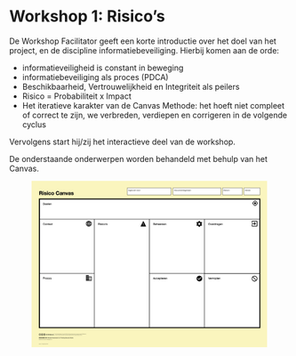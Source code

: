 # Workshop 1: Risico’s

De Workshop Facilitator geeft een korte introductie over het doel van het project, en de discipline informatiebeveiliging. Hierbij komen aan de orde:

* informatieveiligheid is constant in beweging
* informatiebeveiliging als proces (PDCA)
* Beschikbaarheid, Vertrouwelijkheid en Integriteit als peilers
* Risico = Probabiliteit x Impact
* Het iteratieve karakter van de Canvas Methode: het hoeft niet compleet of correct te zijn, we verbreden, verdiepen en corrigeren in de volgende cyclus

Vervolgens start hij/zij het interactieve deel van de workshop.

De onderstaande onderwerpen worden behandeld met behulp van het Canvas.

<figure><img src="../.gitbook/assets/Risico Canvas.png" alt=""><figcaption></figcaption></figure>
